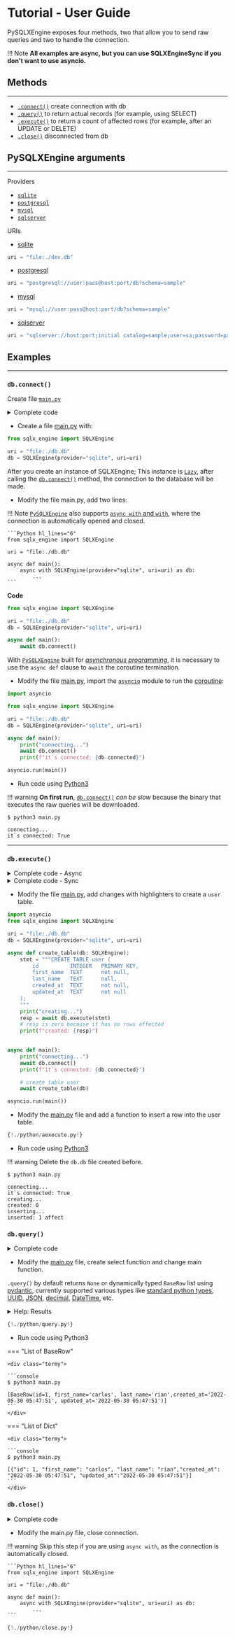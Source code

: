 # Tutorial - User Guide

PySQLXEngine exposes four methods, two that allow you to send raw queries and two to handle the connection.

!!! Note
    **All examples are async, but you can use SQLXEngineSync if you don't want to use asyncio.**

## Methods
---

* [`.connect()`](https://carlos-rian.github.io/pysqlx-engine/tutorial/#dbconnect) create connection with db
* [`.query()`](https://carlos-rian.github.io/pysqlx-engine/tutorial/#dbquery) to return actual records (for example, using SELECT)
* [`.execute()`](https://carlos-rian.github.io/pysqlx-engine/tutorial/#dbexecute) to return a count of affected rows (for example, after an UPDATE or DELETE)
* [`.close()`](https://carlos-rian.github.io/pysqlx-engine/tutorial/#dbclose) disconnected from db

## PySQLXEngine arguments

---

Providers

* [`sqlite`](https://www.sqlite.org/index.html)
* [`postgresql`](https://www.postgresql.org/)
* [`mysql`](https://www.mysql.com/)
* [`sqlserver`](https://www.microsoft.com/sql-server)

URIs

* [sqlite](https://www.sqlite.org/index.html)

```Python 
uri = "file:./dev.db"
```

* [postgresql](https://www.postgresql.org/)

```Python 
uri = "postgresql://user:pass@host:port/db?schema=sample"
```

* [mysql](https://www.mysql.com/)

```Python 
uri = "mysql://user:pass@host:port/db?schema=sample"
```

* [sqlserver](https://www.microsoft.com/sql-server)

```Python 
uri = "sqlserver://host:port;initial catalog=sample;user=sa;password=pass;"
```


## Examples
---

### **`db.connect()`**

Create file [`main.py`](./python/connect.py)

<details markdown="1">
<summary>Complete code</summary>

```Python
{!./python/connect.py!}
```
</details>

* Create a file [main.py](./python/connect.py) with:

```Python
from sqlx_engine import SQLXEngine

uri = "file:./db.db"
db = SQLXEngine(provider="sqlite", uri=uri)
```

After you create an instance of SQLXEngine; This instance is [`Lazy`](https://www.oreilly.com/library/view/python-cookbook/0596001673/ch08s12.html), after calling the [`db.connect()`](https://carlos-rian.github.io/pysqlx-engine/tutorial/#dbconnect) method, the connection to the database will be made.


* Modify the file main.py, add two lines:

!!! Note
    [`PySQLXEngine`](https://pypi.org/project/pysqlx-engine/) also supports [`async with` and `with`](https://docs.python.org/pt-br/3/whatsnew/3.5.html?highlight=async%20with#whatsnew-pep-492), where the connection is automatically opened and closed.

    ```Python hl_lines="6"
    from sqlx_engine import SQLXEngine

    uri = "file:./db.db"

    async def main():
        async with SQLXEngine(provider="sqlite", uri=uri) as db:
            ...
    ```

**Code**

```Python hl_lines="6-7"
from sqlx_engine import SQLXEngine

uri = "file:./db.db"
db = SQLXEngine(provider="sqlite", uri=uri)

async def main():
    await db.connect()

```


With [`PySQLXEngine`](https://pypi.org/project/pysqlx-engine/) built for [*asynchronous programming*](https://docs.python.org/3/library/asyncio.html), it is necessary to use the `async def` clause to `await` the coroutine termination.


* Modify the file [main.py](./python/connect.py), import the [`asyncio`](https://docs.python.org/3/library/asyncio.html) module to run the [coroutine](https://en.wikipedia.org/wiki/Coroutine):

```Python hl_lines="1 9 11 13"
import asyncio

from sqlx_engine import SQLXEngine

uri = "file:./db.db"
db = SQLXEngine(provider="sqlite", uri=uri)

async def main():
    print("connecting...")
    await db.connect()
    print(f"it`s connected: {db.connected}")

asyncio.run(main())
```

* Run code using [Python3](https://www.python.org/)

!!! warning
    **On first run**, [`db.connect()`](./python/connect.py) *can be slow* because the binary that executes the raw queries will be downloaded.

<div class="termy">

```console
$ python3 main.py

connecting...
it`s connected: True
```
</div>


---

### **`db.execute()`**

<details markdown="1">
<summary>Complete code - Async</summary>

```Python
{!./python/aexecute.py!}
```
</details>

<details markdown="1">
<summary>Complete code - Sync</summary>

```Python
{!./python/execute.py!}
```
</details>

* Modify the file [main.py](./python/execute.py), add changes with highlighters to create a `user` table.

```Python hl_lines="7-19 28"
import asyncio
from sqlx_engine import SQLXEngine

uri = "file:./db.db"
db = SQLXEngine(provider="sqlite", uri=uri)

async def create_table(db: SQLXEngine):
    stmt = """CREATE TABLE user (
        id          INTEGER   PRIMARY KEY,
        first_name  TEXT      not null,
        last_name   TEXT      null,
        created_at  TEXT      not null,
        updated_at  TEXT      not null
    );
    """
    print("creating...")
    resp = await db.execute(stmt)
    # resp is zero because it has no rows affected
    print(f"created: {resp}")
    

async def main():
    print("connecting...")
    await db.connect()
    print(f"it`s connected: {db.connected}")

    # create table user
    await create_table(db)

asyncio.run(main())
```

* Modify the [main.py](./python/aexecute.py) file and add a function to insert a row into the user table.

```Python hl_lines="21-37 45"
{!./python/aexecute.py!}
```

* Run code using [Python3](https://www.python.org/)

!!! warning
    Delete the `db.db` file created before.

<div class="termy">

```console
$ python3 main.py

connecting...
it`s connected: True
creating...
created: 0
inserting...
inserted: 1 affect
```
</div>


### **`db.query()`**

<details markdown="1">
<summary>Complete code</summary>

```Python
{!./python/query.py!}
```
</details>

* Modify the [main.py](./python/query.py) file, create select function and change main function.

`.query()` by default returns `None` or dynamically typed `BaseRow` list using [pydantic](https://pydantic-docs.helpmanual.io/), currently supported various types like [standard python types](https://docs.python.org/3/library/stdtypes.html), [UUID](https://en.wikipedia.org/wiki/Universally_unique_identifier), [JSON](https://www.json.org/json-en.html), [decimal](https://pydantic-docs.helpmanual.io/usage/types/), [DateTime](https://pydantic-docs.helpmanual.io/usage/types/#datetime-types), etc.

<details markdown="1">
<summary>Help: Results</summary>

You might also want the result to come as a standard list of dict with python's scalar types.


=== "List of BaseRow"

    ```Python
    await db.query(query=query)
    ```

=== "List of Dict"

    ```Python
    await db.query(query=query, as_base_row=False)
    ```
</details>

```Python  hl_lines="8-11 14-16"
{!./python/query.py!}
```

* Run code using Python3

=== "List of BaseRow"

    <div class="termy">

    ```console
    $ python3 main.py

    [BaseRow(id=1, first_name='carlos', last_name='rian',created_at='2022-05-30 05:47:51', updated_at='2022-05-30 05:47:51')]
    ```
    </div>

=== "List of Dict"

    <div class="termy">

    ```console
    $ python3 main.py

    [{"id": 1, "first_name": "carlos", "last_name": "rian","created_at": "2022-05-30 05:47:51", "updated_at":"2022-05-30 05:47:51"}]
    ```
    </div>


### **`db.close()`**

<details markdown="1">
<summary>Complete code</summary>

```Python
{!./python/close.py!}
```
</details>

* Modify the main.py file, close connection.

!!! warning
    Skip this step if you are using `async with`, as the connection is automatically closed.

    ```Python hl_lines="6"
    from sqlx_engine import SQLXEngine

    uri = "file:./db.db"

    async def main():
        async with SQLXEngine(provider="sqlite", uri=uri) as db:
            ...
    ```

```Python hl_lines="17"
{!./python/close.py!}
```